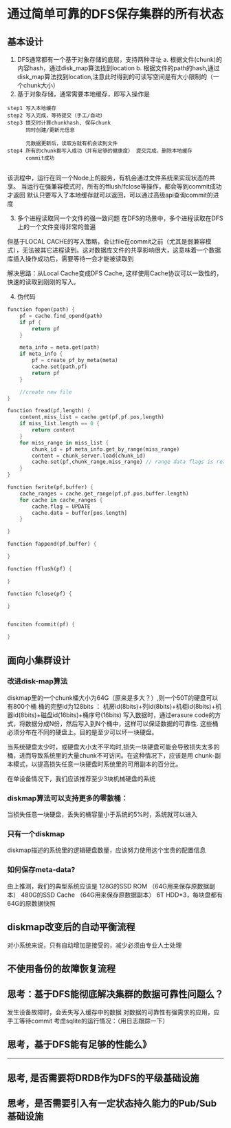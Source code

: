 # 通过简单可靠的DFS保存集群的所有状态

## 基本设计
1. DFS通常都有一个基于对象存储的底层，支持两种寻址
a. 根据文件(chunk)的内容hash，通过disk_map算法找到location
b. 根据文件的path的hash,通过disk_map算法找到location,注意此时得到的可读写空间是有大小限制的（一个chunk大小）
2. 基于对象存储，通常需要本地缓存，即写入操作是
```
step1 写入本地缓存
step2 写入完成，等待提交（手工/自动）
step3 提交时计算chunkhash, 保存chunk
      同时创建/更新元信息

      元数据更新后，读取方就有机会读到文件
step4 所有的chunk都写入成功（并有足够的健康度） 提交完成，删除本地缓存
      commit成功
       
```
该流程中，运行在同一个Node上的服务，有机会通过文件系统来实现状态的共享。
当运行在强兼容模式时，所有的fflush/fclose等操作，都会等到commit成功才返回
默认只要写入了本地缓存就可以返回，可以通过高级api查询commit的进度

3. 多个进程读取同一个文件的强一致问题
在DFS的场景中，多个进程读取在DFS上的一个文件变得非常的普遍

但基于LOCAL CACHE的写入策略，会让file在commit之前（尤其是弱兼容模式），无法被其它进程读到。这对数据库文件的共享影响很大，这意味着一个数据库插入操作成功后，需要等待一会才能被读取到

解决思路：从Local Cache变成DFS Cache, 这样使用Cache协议可以一致性的，快速的读取到刚刚的写入。


4. 伪代码

```rust
function fopen(path) {
    pf = cache.find_opend(path)
    if pf {
        return pf
    }

    meta_info = meta.get(path)
    if meta_info {
        pf = create_pf_by_meta(meta)
        cache.set(path,pf)
        return pf 
    }

    //create new file
}

function fread(pf,length) {
    content,miss_list = cache.get(pf,pf.pos,length)
    if miss_list.length == 0 {
        return content
    }
    for miss_range in miss_list {
        chunk_id = pf.meta_info.get_by_range(miss_range)
        content = chunk_server.load(chunk_id)
        cache.set(pf,chunk_range,miss_range) // range data flags is read-only
    }
}

function fwrite(pf,buffer) {
    cache_ranges = cache.get_range(pf,pf.pos,buffer.length)
    for cache in cache_ranges {
        cache.flag = UPDATE
        cache.data = buffer[pos,length]
    }

}

function fappend(pf,buffer) {

}

function fflush(pf) {

}

function fclose(pf) {

}


funciton fcommit(pf) {

}


```

## 面向小集群设计

### 改进disk-map算法
diskmap里的一个chunk桶大小为64G（原来是多大？）,则一个50T的硬盘可以有800个桶
桶的完整id为128bits ：  机房id(8bits)+列id(8bits)+机柜id(8bits)+机器id(8bits)+磁盘id(16bits)+桶序号(16bits)
写入数据时，通过erasure code的方式，将数据分成N份，然后写入到N个桶中，这样可以保证数据的可靠性. 这些桶必须分布在不同的硬盘上。目的是至少可以坏一块硬盘。


当系统硬盘太少时，或硬盘大小太不平均时,损失一块硬盘可能会导致损失太多的桶，进而导致系统里的大量chunk不可访问。在这种情况下，应该是用 chunk-副本模式，以提高损失任意一块硬盘时系统里的可用副本的百分比。


在单设备情况下，我们应该推荐至少3块机械硬盘的系统

###  diskmap算法可以支持更多的零散桶：
当损失任意一块硬盘，丢失的桶容量小于系统的5%时，系统就可以进入

### 只有一个diskmap
diskmap描述的系统里的逻辑硬盘数量，应该努力使用这个宝贵的配置信息



### 如何保存meta-data?


由上推测，我们的典型系统应该是
128G的SSD ROM （64G用来保存原数据副本）
480G的SSD Cache （64G用来保存原数据副本）
6T HDD*3，每块盘都有64G的原数据快照

## diskmap改变后的自动平衡流程

对小系统来说，只有自动增加是接受的，减少必须由专业人士处理


## 不使用备份的故障恢复流程



## 思考：基于DFS能彻底解决集群的数据可靠性问题么？
发生设备故障时，会丢失写入缓存中的数据
对数据的可靠性有强需求的应用，应手工等待commit
考虑sqlite的运行情况：（用日志跟踪一下）


## 思考，基于DFS能有足够的性能么》

--------------------------------------------------
## 思考, 是否需要将DRDB作为DFS的平级基础设施

## 思考，是否需要引入有一定状态持久能力的Pub/Sub 基础设施